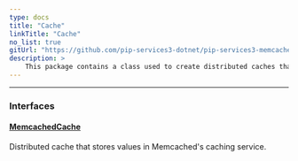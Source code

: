 ```yaml
---
type: docs
title: "Cache"
linkTitle: "Cache"
no_list: true
gitUrl: "https://github.com/pip-services3-dotnet/pip-services3-memcached-dotnet"
description: >
    This package contains a class used to create distributed caches that store values in Memcached's caching service.
---
```

---

<div class="module-body"> 

### Interfaces

#### [MemcachedCache](memcached_cache)
Distributed cache that stores values in Memcached's caching service.

<br>

</div>
